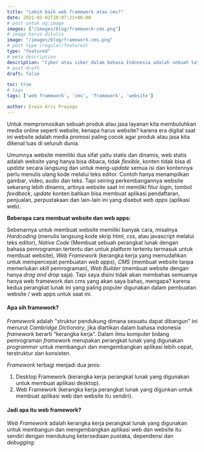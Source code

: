 ```yaml
---
title: "Lebih baik web framework atau cms?"
date: 2021-03-02T10:07:21+06:00
# post untuk og:image
images: ["/images/blog/framework-cms.png"]
# image harus ditulis 
image: "/images/blog/framework-cms.png"
# post type (regular/featured)
type: "featured"
# meta description
description: "Cyber atau siber dalam bahasa Indonesia adalah sebuah tatanan kehidupan dalam dunia maya yang segala sesuatunya menggunakan teknologi informasi."
# post draft
draft: false

toc: true
# tags
tags: ['web framework', 'cms', 'framework', 'website']

author: Erwin Aris Prayogo
---
```


Untuk mempromosikan sebuah produk atau jasa layanan kita membutuhkan media online seperti website, kenapa harus website? karena era digital saat ini website adalah media promosi paling cocok agar produk atau jasa kita dikenal luas di seluruh dunia.

Umumnya website memiliki dua sifat yaitu statis dan dinamis, web statis adalah website yang hanya bisa dibaca, tidak _flexible_, konten tidak bisa di _update_ secara langsung dan untuk meng-_update_ semua isi dan kontennya perlu menulis ulang kode melalui teks editor. Contoh hanya menampilkan gambar, video, audio dan teks. Tapi seiring perkembangannya website sekarang lebih dinamis, artinya website saat ini memiliki fitur _login_, tombol _feedback_, _update_ konten bahkan bisa membuat aplikasi pendaftaran, penjualan, perpustakaan dan lain-lain ini yang disebut _web apps_ (aplikasi web).

**Beberapa cara membuat website dan web apps:**

Sebenarnya untuk membuat website memiliki banyak cara, misalnya _Hardcoding_ (menulis langsung kode skrip html, css, atau javascript melalui teks editor), _Native Code_ (Membuat sebuah perangkat lunak dengan bahasa pemrograman tertentu dan untuk platform tertentu termasuk untuk membuat website), _Web Framework_ (kerangka kerja yang memudahkan untuk mempercepat pembuatan _web apps_), _CMS_ (membuat website tanpa memerlukan _skill_ pemrograman), _Web Builder_ (membuat website dengan hanya _drag and drop_ saja). Tapi saya disini tidak akan membahas semuanya hanya web framework dan cms yang akan saya bahas, mengapa? karena kedua perangkat lunak ini yang paling populer digunakan dalam pembuatan website / web apps untuk saat ini.


#### Apa sih framework?

_Framework_ adalah "struktur pendukung dimana sesuatu dapat dibangun" ini menurut _Cambridge Dictionary_, jika diartikan dalam bahasa indonesia _framework_ berarti "kerangka kerja". Dalam ilmu komputer bidang pemrograman _framework_ merupakan perangkat lunak yang digunakan _programmer_ untuk membangun dan mengembangkan aplikasi lebih cepat, terstruktur dan konsisten.

_Framework_ terbagi menjadi dua jenis:

1. Desktop Framework (kerangka kerja perangkat lunak yang digunakan untuk membuat aplikasi desktop).
2. Web Framework (kerangka kerja perangkat lunak yang digunkan untuk membuat aplikasi web dan website itu sendiri).

#### Jadi apa itu web framework?

_Web Framework_ adalah kerangka kerja perangkat lunak yang digunakan untuk membangun dan mengembangkan aplikasi web dan website itu sendiri dengan mendukung ketersediaan pustaka, dependensi dan _debugging_.





